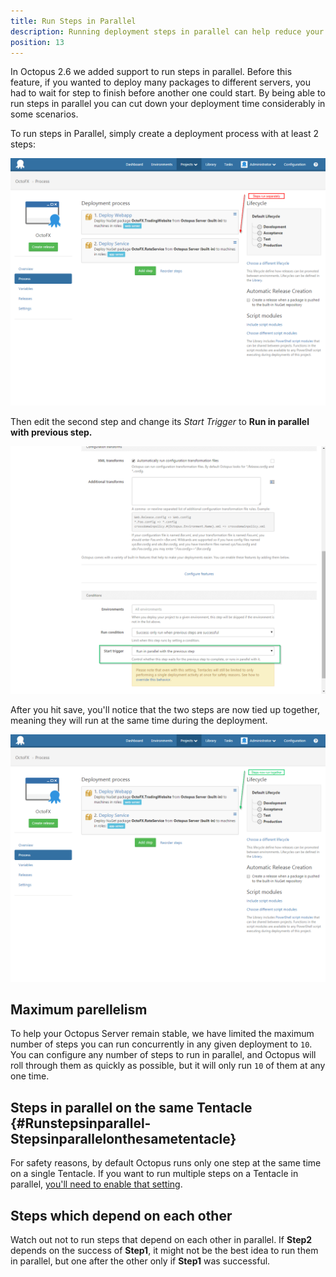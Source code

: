 ```yaml
---
title: Run Steps in Parallel
description: Running deployment steps in parallel can help reduce your deployment times.
position: 13
---
```


In Octopus 2.6 we added support to run steps in parallel. Before this feature, if you wanted to deploy many packages to different servers, you had to wait for step to finish before another one could start. By being able to run steps in parallel you can cut down your deployment time considerably in some scenarios.

To run steps in Parallel, simply create a deployment process with at least 2 steps:

![](/docs/images/3048080/3277652.png "width=500")

Then edit the second step and change its *Start Trigger* to **Run in parallel with previous step.**

![](/docs/images/3048080/3277651.png "width=500")

After you hit save, you'll notice that the two steps are now tied up together, meaning they will run at the same time during the deployment.

![](/docs/images/3048080/3277650.png "width=500")

## Maximum parellelism

To help your Octopus Server remain stable, we have limited the maximum number of steps you can run concurrently in any given deployment to `10`. You can configure any number of steps to run in parallel, and Octopus will roll through them as quickly as possible, but it will only run `10` of them at any one time.

## Steps in parallel on the same Tentacle {#Runstepsinparallel-Stepsinparallelonthesametentacle}

For safety reasons, by default Octopus runs only one step at the same time on a single Tentacle. If you want to run multiple steps on a Tentacle in parallel, [you'll need to enable that setting](/docs/how-to/run-multiple-processes-on-a-tentacle-simultaneously.md).

## Steps which depend on each other

Watch out not to run steps that depend on each other in parallel. If **Step2** depends on the success of **Step1**, it might not be the best idea to run them in parallel, but one after the other only if **Step1** was successful.
